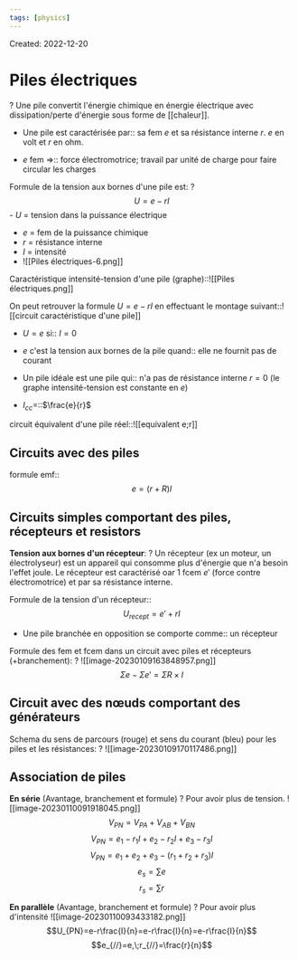 ```yaml
---
tags: [physics] 
---
```

Created: 2022-12-20

# Piles électriques
?
Une pile convertit l'énergie chimique en énergie électrique avec dissipation/perte d'énergie sous forme de [[chaleur]].
<!--SR:!2024-02-06,33,130-->

- Une pile est caractérisée par:: sa fem $e$ et sa résistance interne $r$. $e$ en volt et $r$ en ohm.
<!--SR:!2024-06-05,326,286-->

- $e$ fem =>:: force électromotrice; travail par unité de charge pour faire circular les charges
<!--SR:!2024-04-20,113,226-->

Formule de la tension aux bornes d'une pile est:
?
$$U=e-rI$$- $U$ = tension dans la puissance électrique
- $e$ = fem de la puissance chimique
- $r$ = résistance interne
- $I$ = intensité
- ![[Piles électriques-6.png]]
<!--SR:!2024-05-23,112,206-->

Caractéristique intensité-tension d'une pile (graphe)::![[Piles électriques.png]]
<!--SR:!2024-03-24,105,226-->

On peut retrouver la formule $U=e-rI$ en effectuant le montage suivant::![[circuit caractéristique d'une pile]]
<!--SR:!2024-03-11,103,226-->


- $U=e$ si:: $I=0$
<!--SR:!2025-01-31,460,246-->
- $e$ c'est la tension aux bornes de la pile quand:: elle ne fournit pas de courant
<!--SR:!2024-05-07,117,226-->
- Un pile idéale est une pile qui:: n'a pas de résistance interne $r=0$ (le graphe intensité-tension est constante en $e$)
<!--SR:!2024-02-24,98,226-->
- $I_{cc}=$::$\frac{e}{r}$
<!--SR:!2024-02-11,6,246-->

circuit équivalent d'une pile réel::![[equivalent e;r]]
<!--SR:!2024-03-19,79,206-->

## Circuits avec des piles
formule emf::$$e=(r+R)I$$
<!--SR:!2024-02-07,11,130-->


## Circuits simples comportant des piles, récepteurs et resistors

**Tension aux bornes d'un récepteur**:
?
Un récepteur (ex un moteur, un électrolyseur) est un appareil qui consomme plus d'énergie que n'a besoin l'effet joule.
Le récepteur est caractérisé oar 1 fcem $e'$ (force contre électromotrice) et par sa résistance interne.
<!--SR:!2024-02-16,92,220-->

Formule de la tension  d'un récepteur::$$U_{recept}=e'+rI$$
<!--SR:!2024-05-19,114,220-->
- Une pile branchée en opposition se comporte comme:: un récepteur
<!--SR:!2024-05-24,114,220-->


Formule des fem et fcem dans un circuit avec piles et récepteurs (+branchement):
?
![[image-20230109163848957.png]]
$$\Sigma{e} - \Sigma{e'}=\Sigma{R}\times I$$
<!--SR:!2024-03-20,45,200-->

## Circuit avec des nœuds comportant des générateurs

Schema du sens de parcours (rouge) et sens du courant (bleu) pour les piles et les résistances:
?
![[image-20230109170117486.png]]
<!--SR:!2024-02-22,242,240-->

## Association de piles
**En série** (Avantage, branchement et formule)
?
Pour avoir plus de tension.
![[image-20230110091918045.png]]$$V_{PN}=V_{PA}+V_{AB}+V_{BN}$$
$$V_{PN}=e_{1}-r_{1}I+e_{2}-r_{2}I+e_{3}-r_{3}I$$
$$V_{PN}=e_{1}+e_{2}+e_{3}-(r_{1}+r_{2}+r_{3})I$$
$$e_s=\sum{e}$$$$r_s=\sum\limits{r}$$
<!--SR:!2024-03-28,100,220-->

**En parallèle** (Avantage, branchement et formule)
?
Pour avoir plus d'intensité
![[image-20230110093433182.png]]
$$U_{PN}=e-r\frac{I}{n}=e-r\frac{I}{n}=e-r\frac{I}{n}$$
$$e_{//}=e,\;r_{//}=\frac{r}{n}$$
<!--SR:!2024-02-17,92,220-->








